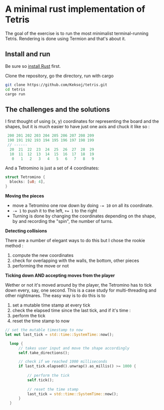 # A minimal rust implementation of Tetris

The goal of the exercise is to run the most minimalist terminal-running Tetris. 
Rendering is done using Termion and that's about it.

## Install and run

Be sure so [install Rust](https://www.rust-lang.org/learn/get-started) first.

Clone the repository, go the directory, run with cargo

```sh
git clone https://github.com/Keksoj/tetris.git
cd tetris
cargo run
```

## The challenges and the solutions

I first thought of using (x, y) coordinates for representing the board and the shapes, but it is much easier to have just one axis and chuck it like so :

```rust
 200 201 202 203 204 205 206 207 208 209
 190 191 192 193 194 195 196 197 198 199
 // ------
  20  21  22  23  24  25  26  27  28  29
  10  11  12  13  14  15  16  17  18  19
   0   1   2   3   4   5   6   7   8   9
```

And a Tetromino is just a set of 4 coordinates:

```rust
struct Tetromino {
  blocks: [u8; 4],
}
```

**Moving the pieces**

* move a Tetromino one row down by doing `-= 10` on all its coordinate. 
* `-= 1` to push it to the left, `+= 1` to the right
* Turning is done by changing the coordinates depending on the shape, by and recording the "spin", the number of turns.

**Detecting collisions**

There are a number of elegant ways to do this but I chose the rookie method : 

1. compute the new coordinates
2. check for overlapping with the walls, the bottom, other pieces
3. performing the move or not

**Ticking down AND accepting moves from the player**

Wether or not it's moved around by the player, the Tetromino has to tick down every, say, one second.
This is a case study for multi-threading and other nightmares. 
The easy way is to do this is to 

1. set a mutable time stamp at every tick
2. check the elapsed time since the last tick, and if it's time :
  1. perform the tick
  2. reset the time stamp to now


```rust
// set the mutable timestamp to now
let mut last_tick = std::time::SystemTime::now();

  loop {
      // takes user input and move the shape accordingly
      self.take_directions();

      // check if we reached 1000 milliseconds
      if last_tick.elapsed().unwrap().as_millis() >= 1000 {
          
          // perform the tick
          self.tick();
          
          // reset the time stamp
          last_tick = std::time::SystemTime::now();
      }
  }
```
